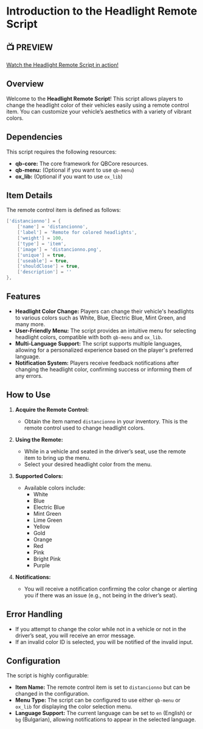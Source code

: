 # Introduction to the Headlight Remote Script

## 📺 PREVIEW
[Watch the Headlight Remote Script in action!](https://youtu.be/lIc92fk6ii0?si=liuKr8cC-NdMNEku)

## Overview

Welcome to the **Headlight Remote Script**! This script allows players to change the headlight color of their vehicles easily using a remote control item. You can customize your vehicle’s aesthetics with a variety of vibrant colors.

## Dependencies

This script requires the following resources:
- **qb-core:** The core framework for QBCore resources.
- **qb-menu:** (Optional if you want to use `qb-menu`)
- **ox_lib:** (Optional if you want to use `ox_lib`)

## Item Details

The remote control item is defined as follows:
```lua
['distancionno'] = {
    ['name'] = 'distancionno',
    ['label'] = 'Remote for colored headlights',
    ['weight'] = 100,
    ['type'] = 'item',
    ['image'] = 'distancionno.png',
    ['unique'] = true,
    ['useable'] = true,
    ['shouldClose'] = true,
    ['description'] = ''
},
```

## Features

- **Headlight Color Change:** Players can change their vehicle's headlights to various colors such as White, Blue, Electric Blue, Mint Green, and many more.
- **User-Friendly Menu:** The script provides an intuitive menu for selecting headlight colors, compatible with both `qb-menu` and `ox_lib`.
- **Multi-Language Support:** The script supports multiple languages, allowing for a personalized experience based on the player's preferred language.
- **Notification System:** Players receive feedback notifications after changing the headlight color, confirming success or informing them of any errors.

## How to Use

1. **Acquire the Remote Control:**
   - Obtain the item named `distancionno` in your inventory. This is the remote control used to change headlight colors.

2. **Using the Remote:**
   - While in a vehicle and seated in the driver’s seat, use the remote item to bring up the menu.
   - Select your desired headlight color from the menu.

3. **Supported Colors:**
   - Available colors include:
     - White
     - Blue
     - Electric Blue
     - Mint Green
     - Lime Green
     - Yellow
     - Gold
     - Orange
     - Red
     - Pink
     - Bright Pink
     - Purple

4. **Notifications:**
   - You will receive a notification confirming the color change or alerting you if there was an issue (e.g., not being in the driver’s seat).

## Error Handling

- If you attempt to change the color while not in a vehicle or not in the driver’s seat, you will receive an error message.
- If an invalid color ID is selected, you will be notified of the invalid input.

## Configuration

The script is highly configurable:
- **Item Name:** The remote control item is set to `distancionno` but can be changed in the configuration.
- **Menu Type:** The script can be configured to use either `qb-menu` or `ox_lib` for displaying the color selection menu.
- **Language Support:** The current language can be set to `en` (English) or `bg` (Bulgarian), allowing notifications to appear in the selected language.
